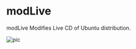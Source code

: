 # modLive

modLive Modifies Live CD of Ubuntu distribution.

![pic](https://raw.github.com/rhoit/modLive/master/screenshot.png)
